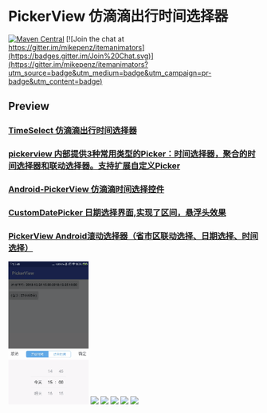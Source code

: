 # PickerView 仿滴滴出行时间选择器 
[![Maven Central](https://maven-badges.herokuapp.com/maven-central/com.mikepenz/itemanimators/badge.svg?style=flat)](https://maven-badges.herokuapp.com/maven-central/com.mikepenz/itemanimators) [![Join the chat at https://gitter.im/mikepenz/itemanimators](https://badges.gitter.im/Join%20Chat.svg)](https://gitter.im/mikepenz/itemanimators?utm_source=badge&utm_medium=badge&utm_campaign=pr-badge&utm_content=badge)

## Preview
### [TimeSelect 仿滴滴出行时间选择器](https://blog.csdn.net/qq_37638009/article/details/81223027) 
### [pickerview 内部提供3种常用类型的Picker：时间选择器，聚合的时间选择器和联动选择器。支持扩展自定义Picker](https://github.com/jaaksi/pickerview) 
### [Android-PickerView 仿滴滴时间选择控件](https://github.com/liangchengcheng/Android-PickerView) 
### [CustomDatePicker 日期选择界面,实现了区间，悬浮头效果](https://github.com/qinkangli/CustomDatePicker)
### [PickerView Android滚动选择器（省市区联动选择、日期选择、时间选择）](https://github.com/qinkangli/CustomDatePicker)

<img src="https://github.com/1373939387/PickerView/blob/master/preview/Screenrecorder.gif" width="32%">
<img src="https://img-blog.csdn.net/20170622131139969?watermark/2/text/aHR0cDovL2Jsb2cuY3Nkbi5uZXQvRGVtbzAwNg==/font/5a6L5L2T/fontsize/400/fill/I0JBQkFCMA==/dissolve/70/gravity/Center" width="32%"> <img src="https://github.com/jaaksi/pickerview/raw/master/docs/MixedTimePicker.gif" width="32%"> <img src="https://github.com/liangchengcheng/Android-PickerView/raw/master/1.png" width="32%"> <img src="https://img-blog.csdn.net/20171116140837794?watermark/2/text/aHR0cDovL2Jsb2cuY3Nkbi5uZXQvYW5kcm9pZDc5MzA2MjE1OA==/font/5a6L5L2T/fontsize/400/fill/I0JBQkFCMA==/dissolve/70/gravity/SouthEast" width="32%">  <img src="https://github.com/duanhong169/PickerView/raw/master/art/date_time.gif" width="32%">
